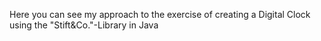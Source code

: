 Here you can see my approach to the exercise of creating a Digital Clock using the "Stift&Co."-Library in Java
